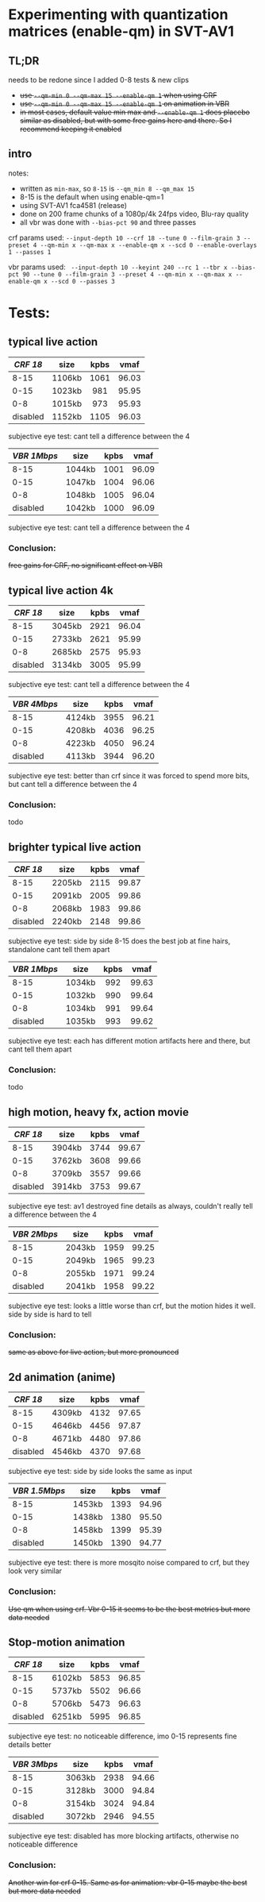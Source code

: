 # Experimenting with quantization matrices (enable-qm) in SVT-AV1

## TL;DR

needs to be redone since I added 0-8 tests & new clips 

* ~~use `--qm-min 0 --qm-max 15 --enable-qm 1` when using CRF~~
* ~~use `--qm-min 0 --qm-max 15 --enable-qm 1` on animation in VBR~~
* ~~in most cases, default value min max and `--enable-qm 1` does placebo similar as disabled, but with some free gains
  here and there. So I recommend keeping
  it enabled~~

## intro

notes:

* written as `min-max`, so `8-15` is `--qm_min 8 --qm_max 15`
* 8-15 is the default when using enable-qm=1
* using SVT-AV1 fca4581 (release)
* done on 200 frame chunks of a 1080p/4k 24fps video, Blu-ray quality
* all vbr was done with `--bias-pct 90` and three passes

crf params
used: `--input-depth 10 --crf 18 --tune 0 --film-grain 3 --preset 4 --qm-min x --qm-max x --enable-qm x --scd 0 --enable-overlays 1 --passes 1`

vbr params
used: ` --input-depth 10 --keyint 240 --rc 1 --tbr x --bias-pct 90 --tune 0 --film-grain 3 --preset 4 --qm-min x --qm-max x --enable-qm x --scd 0 --passes 3`



# Tests:

## typical live action

| _CRF 18_ |  size  | kpbs | vmaf  |
|----------|:------:|:----:|:-----:|
| 8-15     | 1106kb | 1061 | 96.03 |
| 0-15     | 1023kb | 981  | 95.95 |
| 0-8      | 1015kb | 973  | 95.93 |
| disabled | 1152kb | 1105 | 96.03 |

subjective eye test: cant tell a difference between the 4

| _VBR 1Mbps_ |  size  | kpbs | vmaf  |
|-------------|:------:|:----:|:-----:|
| 8-15        | 1044kb | 1001 | 96.09 |
| 0-15        | 1047kb | 1004 | 96.06 |
| 0-8         | 1048kb | 1005 | 96.04 |
| disabled    | 1042kb | 1000 | 96.09 |

subjective eye test: cant tell a difference between the 4

### Conclusion:

~~free gains for CRF, no significant effect on VBR~~

## typical live action 4k

| _CRF 18_ |  size  | kpbs | vmaf  |
|----------|:------:|:----:|:-----:|
| 8-15     | 3045kb | 2921 | 96.04 |
| 0-15     | 2733kb | 2621 | 95.99 |
| 0-8      | 2685kb | 2575 | 95.93 |
| disabled | 3134kb | 3005 | 95.99 |

subjective eye test: cant tell a difference between the 4

| _VBR 4Mbps_ |  size  | kpbs | vmaf  |
|-------------|:------:|:----:|:-----:|
| 8-15        | 4124kb | 3955 | 96.21 |
| 0-15        | 4208kb | 4036 | 96.25 |
| 0-8         | 4223kb | 4050 | 96.24 |
| disabled    | 4113kb | 3944 | 96.20 |

subjective eye test: better than crf since it was forced to spend more bits, but cant tell a difference between the 4

### Conclusion:
todo

## brighter typical live action

| _CRF 18_ |  size  | kpbs | vmaf  |
|----------|:------:|:----:|:-----:|
| 8-15     | 2205kb | 2115 | 99.87 |
| 0-15     | 2091kb | 2005 | 99.86 |
| 0-8      | 2068kb | 1983 | 99.86 |
| disabled | 2240kb | 2148 | 99.86 |

subjective eye test: side by side 8-15 does the best job at fine hairs, standalone cant tell them apart

| _VBR 1Mbps_ |  size  | kpbs | vmaf  |
|-------------|:------:|:----:|:-----:|
| 8-15        | 1034kb | 992  | 99.63 |
| 0-15        | 1032kb | 990  | 99.64 |
| 0-8         | 1034kb | 991  | 99.64 |
| disabled    | 1035kb | 993  | 99.62 |

subjective eye test: each has different motion artifacts here and there, but cant tell them apart

### Conclusion:
todo


## high motion, heavy fx, action movie

| _CRF 18_ |  size  | kpbs | vmaf  |
|----------|:------:|:----:|:-----:|
| 8-15     | 3904kb | 3744 | 99.67 |
| 0-15     | 3762kb | 3608 | 99.66 |
| 0-8      | 3709kb | 3557 | 99.66 |
| disabled | 3914kb | 3753 | 99.67 |

subjective eye test: av1 destroyed fine details as always, couldn't really tell a difference between the 4

| _VBR 2Mbps_ |  size  | kpbs | vmaf  |
|-------------|:------:|:----:|:-----:|
| 8-15        | 2043kb | 1959 | 99.25 |
| 0-15        | 2049kb | 1965 | 99.23 |
| 0-8         | 2055kb | 1971 | 99.24 |
| disabled    | 2041kb | 1958 | 99.22 |

subjective eye test: looks a little worse than crf, but the motion hides it well. side by side is hard to tell

### Conclusion:

~~same as above for live action, but more pronounced~~

## 2d animation (anime)

| _CRF 18_ |  size  | kpbs | vmaf  |
|----------|:------:|:----:|:-----:|
| 8-15     | 4309kb | 4132 | 97.65 |
| 0-15     | 4646kb | 4456 | 97.87 |
| 0-8      | 4671kb | 4480 | 97.86 |
| disabled | 4546kb | 4370 | 97.68 |

subjective eye test: side by side looks the same as input

| _VBR 1.5Mbps_ |  size  | kpbs | vmaf  |
|---------------|:------:|:----:|:-----:|
| 8-15          | 1453kb | 1393 | 94.96 |
| 0-15          | 1438kb | 1380 | 95.50 |
| 0-8           | 1458kb | 1399 | 95.39 |
| disabled      | 1450kb | 1390 | 94.77 |

subjective eye test: there is more mosqito noise compared to crf, but they look very similar

### Conclusion:

~~Use qm when using crf. Vbr 0-15 it seems to be the best metrics but more data needed~~

## Stop-motion animation

| _CRF 18_ |  size  | kpbs | vmaf  |
|----------|:------:|:----:|:-----:|
| 8-15     | 6102kb | 5853 | 96.85 |
| 0-15     | 5737kb | 5502 | 96.66 |
| 0-8      | 5706kb | 5473 | 96.63 |
| disabled | 6251kb | 5995 | 96.85 |

subjective eye test: no noticeable difference, imo 0-15 represents fine details better

| _VBR 3Mbps_ |  size  | kpbs | vmaf  |
|-------------|:------:|:----:|:-----:|
| 8-15        | 3063kb | 2938 | 94.66 |
| 0-15        | 3128kb | 3000 | 94.84 |
| 0-8         | 3154kb | 3024 | 94.84 |
| disabled    | 3072kb | 2946 | 94.55 |

subjective eye test: disabled has more blocking artifacts, otherwise no noticeable difference

### Conclusion:

~~Another win for crf 0-15. Same as for animation: vbr 0-15 maybe the best but more data needed~~